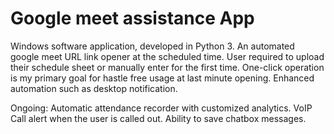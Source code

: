 # Google meet assistance App

Windows software application, developed in Python 3. 
An automated google meet URL link opener at the scheduled time. 
User required to upload their schedule sheet or manually enter for the first time.
One-click operation is my primary goal for hastle free usage at last minute opening.
Enhanced automation such as desktop notification.

Ongoing:
Automatic attendance recorder with customized analytics.
VoIP Call alert when the user is called out. 
Ability to save chatbox messages.

